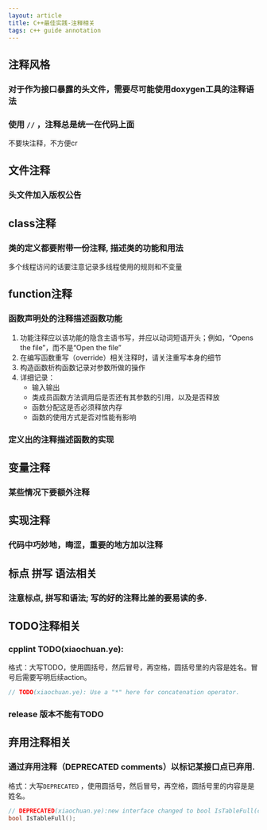 ```yaml
---
layout: article
title: C++最佳实践-注释相关
tags: c++ guide annotation
---
```


## 注释风格
### 对于作为接口暴露的头文件，需要尽可能使用doxygen工具的注释语法

### 使用 `//` ，注释总是统一在代码上面
不要块注释，不方便cr


## 文件注释

### 头文件加入版权公告

## class注释
### 类的定义都要附带一份注释, 描述类的功能和用法
多个线程访问的话要注意记录多线程使用的规则和不变量

## function注释
### 函数声明处的注释描述函数功能
1. 功能注释应以该功能的隐含主语书写，并应以动词短语开头；例如，“Opens the file”，而不是“Open the file”
2. 在编写函数重写（override）相关注释时，请关注重写本身的细节
3. 构造函数析构函数记录对参数所做的操作
4. 详细记录：
    - 输入输出
    - 类成员函数方法调用后是否还有其参数的引用，以及是否释放
    - 函数分配这是否必须释放内存
    - 函数的使用方式是否对性能有影响


### 定义出的注释描述函数的实现
## 变量注释
### 某些情况下要额外注释


## 实现注释
### 代码中巧妙地，晦涩，重要的地方加以注释
## 标点 拼写 语法相关
### 注意标点, 拼写和语法; 写的好的注释比差的要易读的多.
## TODO注释相关

### cpplint TODO(xiaochuan.ye): 
格式：大写TODO，使用圆括号，然后冒号，再空格，圆括号里的内容是姓名。冒号后需要写明后续action。
```C++
// TODO(xiaochuan.ye): Use a "*" here for concatenation operator.
```

### release 版本不能有TODO
## 弃用注释相关
### 通过弃用注释（DEPRECATED comments）以标记某接口点已弃用.

格式：大写`DEPRECATED` ，使用圆括号，然后冒号，再空格，圆括号里的内容是是姓名。
```C++
// DEPRECATED(xiaochuan.ye):new interface changed to bool IsTableFull(const Table& t)
bool IsTableFull();
```
